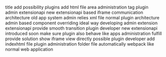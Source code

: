 title add possibility plugins add html file area administration tag plugin admin extensionapi new extensionapi based iframe communication architecture old app system admin relies xml file normal plugin architecture admin based component overriding ideal way developing admin extension extensionapi provide smooth transition plugin developer new extensionapi introduced soon make sure plugin also behave like apps administration fulfill provide solution show iframe view directly possible plugin developer add indexhtml file plugin administration folder file automatically webpack like normal web application